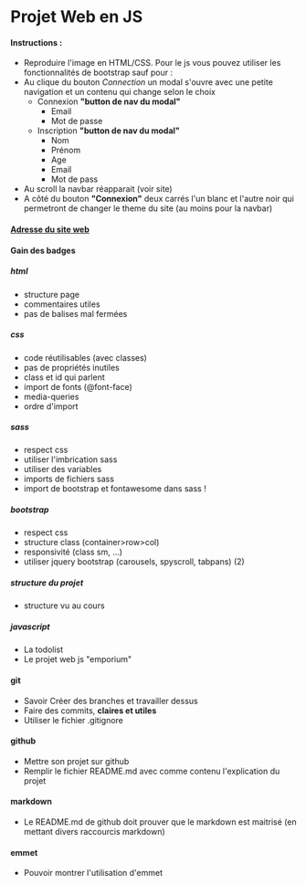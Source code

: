 # Projet Web en JS

#### Instructions :
- Reproduire l'image en HTML/CSS. Pour le js vous pouvez utiliser les fonctionnalités de bootstrap sauf pour :
- Au clique du bouton *Connection* un modal s'ouvre avec une petite navigation et un contenu qui change selon le choix
  - Connexion **"button de nav du modal"**   
    - Email 
    - Mot de passe
  - Inscription **"button de nav du modal"**
    - Nom 
    - Prénom
    - Age
    - Email 
    - Mot de pass 
- Au scroll la navbar réapparait (voir site)
- A côté du bouton **"Connexion"** deux carrés l'un blanc et l'autre noir qui permetront de changer le theme du site (au moins pour la navbar)

#### [Adresse du site web](https://demo.goodlayers.com/infinite/homepages/emporium/#)

#### Gain des badges

##### html

-   structure page
-   commentaires utiles
-   pas de balises mal fermées
    
##### css
    
-   code réutilisables (avec classes)
-   pas de propriétés inutiles
-   class et id qui parlent
-   import de fonts (@font-face)
-   media-queries
-   ordre d'import

##### sass

-   respect css
-   utiliser l'imbrication sass
-   utiliser des variables
-   imports de fichiers sass
-   import de bootstrap et fontawesome dans sass !

##### bootstrap

-   respect css
-   structure class (container>row>col)
-   responsivité (class sm, ...)
-   utiliser jquery bootstrap (carousels, spyscroll, tabpans) (2)
    
##### structure du projet    
-   structure vu au cours

##### javascript
- La todolist
- Le projet web js "emporium"

#### git
  - Savoir Créer des branches et travailler dessus
  - Faire des commits, **claires et utiles**
  - Utiliser le fichier .gitignore

#### github
  - Mettre son projet sur github
  - Remplir le fichier README.md avec comme contenu l'explication du projet

#### markdown
  - Le README.md de github doit prouver que le markdown est maitrisé (en mettant divers raccourcis markdown)

#### emmet
  - Pouvoir montrer l'utilisation d'emmet
